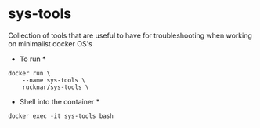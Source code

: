 # sys-tools
Collection of tools that are useful to have for troubleshooting when working on minimalist docker OS's

* To run *
```
docker run \
    --name sys-tools \
    rucknar/sys-tools \
```

* Shell into the container *
```
docker exec -it sys-tools bash
```
